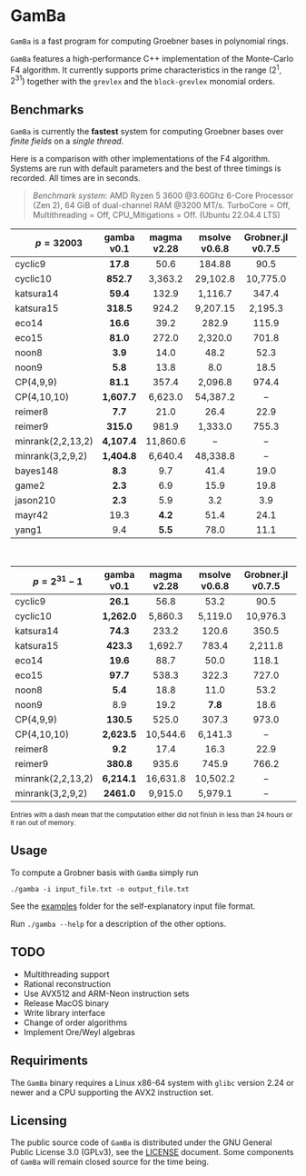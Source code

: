 # GamBa

`GamBa` is a fast program for computing Groebner bases in polynomial rings. 

`GamBa` features a high-performance C++ implementation of the Monte-Carlo F4 algorithm. It currently supports prime characteristics in the range $(2^1, 2^{31})$ together with the `grevlex` and the `block-grevlex` monomial orders.

## Benchmarks

`GamBa` is currently the **fastest** system for computing Groebner bases over *finite fields* on a *single thread*.

Here is a comparison with other implementations of the F4 algorithm. Systems are run with default parameters and the best of three timings is recorded. All times are in seconds.

> *Benchmark system*: AMD Ryzen 5 3600 @3.60Ghz 6-Core Processor (Zen 2), 64 GiB of dual-channel RAM @3200 MT/s. 
TurboCore = Off, Multithreading = Off, CPU_Mitigations = Off. (Ubuntu 22.04.4 LTS)

| $\ \ \ \ p = 32003$ | gamba v0.1  | magma v2.28  | msolve v0.6.8 | Grobner.jl v0.7.5 | FGb v1.68
|---|:---:|:---:|:---:|:---:|:---:|
| cyclic9  | **17.8** | 50.6 | 184.88 | 90.5 | 66.8 |
| cyclic10 | **852.7** | 3,363.2  | 29,102.8 | 10,775.0 | 7,233.2 |
| katsura14  | **59.4**  | 132.9  | 1,116.7  | 347.4 | 181.8 |
| katsura15  | **318.5**  | 924.2  | 9,207.15 | 2,195.3 | 1,255.5 |
| eco14  | **16.6** | 39.2 | 282.9 | 115.9 | 49.2 |
| eco15  | **81.0**  | 272.0 | 2,320.0 | 701.8 | 304.8 |
| noon8 | **3.9** | 14.0 | 48.2 | 52.3 | 15.8 |
| noon9 | **5.8** | 13.8 | 8.0 | 18.5 | 7.8 |
| CP(4,9,9) | **81.1** | 357.4 | 2,096.8 | 974.4 | 501.3 |
| CP(4,10,10) | **1,607.7** | 6,623.0 | 54,387.2 | $-$ | 10,573.2 |
| reimer8 | **7.7** | 21.0 | 26.4 | 22.9 | 17.0 |
| reimer9 | **315.0** | 981.9 | 1,333.0 | 755.3 | 726.3 |
| minrank(2,2,13,2) | **4,107.4** | 11,860.6 | $-$ | $-$ | 17,884.2 |
| minrank(3,2,9,2) | **1,404.8** | 6,640.4 | 48,338.8 | $-$ | 10,311.3 |
| bayes148 | **8.3** | 9.7 | 41.4 | 19.0 | 15.4 |
| game2 | **2.3** | 6.9 | 15.9 | 19.8 | 8.1 |
| jason210 | **2.3** | 5.9 | 3.2 | 3.9 | 3.0 |
| mayr42 | 19.3 | **4.2** | 51.4 | 24.1 | 27.5 |
| yang1 | 9.4 | **5.5** | 78.0 | 11.1 | 17.0 |

<br>

| $\ \ \ p = 2^{31}-1$  | gamba v0.1  | magma v2.28  | msolve v0.6.8 | Grobner.jl v0.7.5 | FGb v1.68
|---|:---:|:---:|:---:|:---:|:---:|
| cyclic9  | **26.1** | 56.8 | 53.2 | 90.5 | 65.6 |
| cyclic10 | **1,262.0** | 5,860.3 | 5,119.0  | 10,976.3 | 7,176.5 |
| katsura14  | **74.3** | 233.2  | 120.6  | 350.5 | 178.7 |
| katsura15  | **423.3** | 1,692.7  | 783.4 | 2,211.8 | 1,238.6 |
| eco14  | **19.6** | 88.7 | 50.0 | 118.1 | 48.1 |
| eco15  | **97.7** | 538.3 | 322.3 | 727.0 | 298.6 |
| noon8 | **5.4** | 18.8 | 11.0 | 53.2 | 15.6 |
| noon9 | 8.9 | 19.2 | **7.8** | 18.6 | 7.8 |
| CP(4,9,9) | **130.5** | 525.0 | 307.3 | 973.0 | 498.2 |
| CP(4,10,10) | **2,623.5** | 10,544.6 | 6,141.3 | $-$ | 10,555.7 |
| reimer8 | **9.2** | 17.4 | 16.3 | 22.9 | 16.4 |
| reimer9 | **380.8** | 935.6 | 745.9 | 766.2 | 692.5 |
| minrank(2,2,13,2) | **6,214.1** | 16,631.8 | 10,502.2 | $-$ | 17,858.7 |
| minrank(3,2,9,2) | **2461.0** | 9,915.0 | 5,979.1 | $-$ | 10,251.8 |

<sub>Entries with a dash mean that the computation either did not finish in less than 24 hours or it ran out of memory.</sub>

## Usage

To compute a Grobner basis with `GamBa` simply run

`./gamba -i input_file.txt -o output_file.txt`

See the [examples](examples/) folder for the self-explanatory input file format.

Run `./gamba --help` for a description of the other options.

## TODO

- Multithreading support
- Rational reconstruction
- Use AVX512 and ARM-Neon instruction sets
- Release MacOS binary
- Write library interface
- Change of order algorithms
- Implement Ore/Weyl algebras

## Requiriments

The `GamBa` binary requires a Linux x86-64 system with `glibc` version 2.24 or newer and a CPU supporting the AVX2 instruction set.

## Licensing

The public source code of `GamBa` is distributed under the GNU General Public License 3.0 (GPLv3), see the [LICENSE](LICENSE.md) document. Some components of `GamBa` will remain closed source for the time being.
